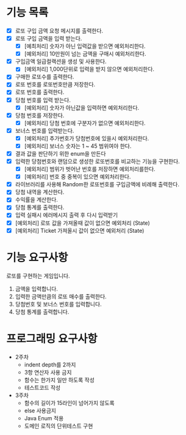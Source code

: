 # 기능 목록
- [x] 로또 구입 금액 요청 메시지를 출력한다.
- [x] 로또 구입 금액을 입력 받는다.
  - [x] [예최처리] 숫자가 아닌 입력값을 받으면 예외처리한다.
  - [x] [예외처리] 10만원이 넘는 금액을 구매시 예외처리한다.
- [x] 구입금액 일급컬랙션을 생성 및 사용한다.
  - [x] [예외처리] 1,000단위로 입력을 받지 않으면 예외처리한다.
- [x] 구매한 로또수를 출력한다.
- [x] 로또 번호를 로또번호만큼 저장한다.
- [x] 로또 번호를 출력한다.
- [x] 당첨 번호를 입력 받는다.
  - [x] [예외처리] 숫자가 아닌값을 입력하면 예외처리한다.
- [x] 당첨 번호를 저장한다.
  - [x] [예외처리] 당첨 번호에 구분자가 없으면 예외처리한다.
- [x] 보너스 번호를 입력받는다.
  - [x] [예외처리] 추가번호가 당첨번호에 있을시 예외처리한다.
  - [x] [예외처리] 보너스 숫자는 1 ~ 45 범위여야 한다.
- [x] 결과 값을 판단하기 위한 enum을 만든다
- [x] 입력한 당첨번호와 랜덤으로 생성한 로또번호를 비교하는 기능을 구현한다.
  - [x] [예외처리] 범위가 벗어난 번호를 저장하면 예외처리를한다.
  - [x] [예외처리] 번호 중 중복이 있으면 예외처리한다.
- [x] 라이브러리를 사용해 Random한 로또번호를 구입금액에 비례해 출력한다.
- [x] 당첨 내역을 계산한다.
- [x] 수익률을 계산한다.
- [x] 당첨 통계를 출력한다.
- [x] 입력 실패시 에러메시지 출력 후 다시 입력받기
- [x] [예외처리] 로또 값을 가져올때 값이 없으면 예외처리 (State)
- [x] [예외처리] Ticket 가져올시 값이 없으면 예외처리 (State)

# 기능 요구사항
로또를 구현하는 게임입니다.

1. 금액을 입력합니다.
2. 입력한 금액만큼의 로또 매수를 출력한다.
3. 당첨번호 및 보너스 번호를 입력합니다.
4. 당첨 통계를 출력합니다.

# 프로그래밍 요구사항
* 2주차
  * indent depth를 2까지
  * 3항 연산자 사용 금지
  * 함수는 한가지 일만 하도록 작성
  * 테스트코드 작성
* 3주차
  * 함수의 길이가 15라인이 넘어가지 않도록
  * else 사용금지
  * Java Enum 적용
  * 도메인 로직의 단위테스트 구현 